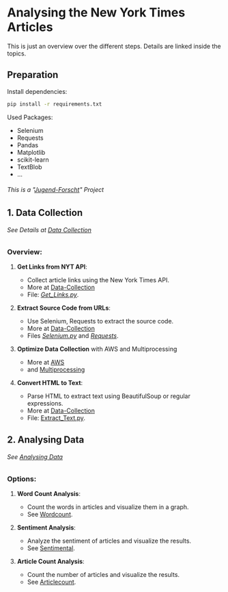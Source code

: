 # Analysing the New York Times Articles
This is just an overview over the different steps. Details are linked inside the topics.
## Preparation

Install dependencies:

```sh
pip install -r requirements.txt
```

Used Packages:

- Selenium
- Requests
- Pandas
- Matplotlib
- scikit-learn
- TextBlob
- ...

###### This is a "[Jugend-Forscht](https://jugend-forscht.de)" Project

## 1. Data Collection

###### See Details at [Data Collection](data-collection/README.md)

### Overview:

1. **Get Links from NYT API**:

   - Collect article links using the New York Times API.
   - More at [Data-Collection](./data-collection/)
   - File: [_Get_Links.py_](data-collection/Get_Links.py).

2. **Extract Source Code from URLs**:

   - Use Selenium, Requests to extract the source code.
   - More at [Data-Collection](./data-collection/)
   - Files [_Selenium.py_](data-collection/Selenium.py) and [_Requests_](data-collection/Requests/).

3. **Optimize Data Collection** with AWS and Multiprocessing
   - More at [AWS](./data-collection/AWS/)
   - and [Multiprocessing](./data-collection/Multiprocessing/)

4. **Convert HTML to Text**:

   - Parse HTML to extract text using BeautifulSoup or regular expressions.
   - More at [Data-Collection](./data-collection/)
   - File: [Extract_Text.py](data-collection/Extract_Text.py).



## 2. Analysing Data

###### See [Analysing Data](Analysing/README.md)

### Options:

1. **Word Count Analysis**:

   - Count the words in articles and visualize them in a graph.
   - See [Wordcount](Analysing/Wordcount/README.md).

2. **Sentiment Analysis**:

   - Analyze the sentiment of articles and visualize the results.
   - See [Sentimental](Analysing/Sentimental/README.md).

3. **Article Count Analysis**:
   - Count the number of articles and visualize the results.
   - See [Articlecount](Analysing/Articlecount/README.md).
